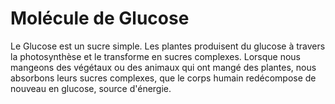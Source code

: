 # Molécule de Glucose

Le Glucose est un sucre simple. Les plantes produisent du glucose à travers la
photosynthèse et le transforme en sucres complexes. Lorsque nous mangeons des
végétaux ou des animaux qui ont mangé des plantes, nous absorbons leurs sucres
complexes, que le corps humain redécompose de nouveau en glucose, source
d'énergie.
